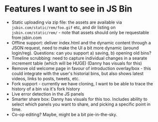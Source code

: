 # Features I want to see in JS Bin

- Static uploading via zip file: the assets are available via `jsbin.com/static/rem/foo.gif` etc, and dir listing on `jsbin.com/static/rem/` - note that assets should only be requestable from jsbin.com
- Offline support: deliver index.html and the dynamic content through a JSON request, need to make the UI a bit more dynamic (around login/reg). Questions: can you support a) saving, b) opening old bins?
- Timeline scrubbing: need to capture individual changes in a searate increment table (which will be HUGE) (Danny has visuals for this)
- Remove old welcome page in favour of introduction overlay/box - this could integrate with the user's historial bins, but also shows latest videos, links to posts, tweets, etc.
- Fork support - currently we have cloning, I want to be able to trace the history of a bin via it's fork history
- Live error detection in the JS panels
- Smarter share box: Danny has visuals for this too. Includes ability to select which panels you want to share, and picking a specific point in time.
- Co-op editing? Maybe, might be a bit pie-in-the-sky.

